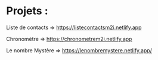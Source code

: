 # Projets : 

Liste de contacts => https://listecontactsm2i.netlify.app

Chronomètre => https://chronometrem2i.netlify.app

Le nombre Mystère => https://lenombremystere.netlify.app/
